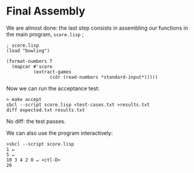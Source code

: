 # Final Assembly
We are almost done: the last step consists in assembling our functions in the main program, `score.lisp` ;
```
; score.lisp
(load "bowling")

(format-numbers T 
  (mapcar #'score 
          (extract-games 
                (cdr (read-numbers *standard-input*)))))
```

Now we can run the acceptance test:
```
> make accept
sbcl --script score.lisp <test-cases.txt >results.txt
diff expected.txt results.txt
```

No diff: the test passes. 

We can also use the program interactively:
```
>sbcl --script score.lisp
1 ↵
5 ↵
10 3 4 2 0 ↵ <ctl-D>
26
```





